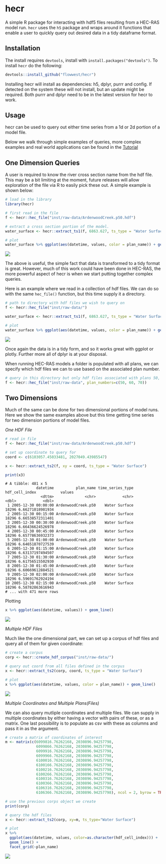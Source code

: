 # hecr 

A simple R package for interacting with hdf5 files resulting from a HEC-RAS 
model run. `hecr` uses the `h5` package and wraps around it functions that enable 
a user to quickly query out desired data in a tidy dataframe format.

## Installation 

The install requires `devtools`, install with `install.packages("devtools")`.
To install `hecr` do the following:

```r 
devtools::install_github("flowwest/hecr")
```

Installing hecr will install as dependencies: h5, dplyr, purrr and config. If detected
on the system these will not install, but an update might be required. Both purrr and dplyr
need to be in the latest version for hecr to work.

## Usage 

hecr can be used to query out either time series from a 1d or 2d portion of a 
model file. 

Below we walk through simple examples of queries, more complex examples and real world
applications can be found in the [Tutorial](#)

## One Dimension Queries

A user is required to know the river cross section name from the hdf file. This may
be a bit limiting at the moment, future releases will allow exploration of the 
file via R to easily pick these out. A simple example is shown below:

```r
# load in the library
library(hecr)

# first read in the file
f <- hecr::hec_file("inst/raw-data/ArdenwoodCreek.p50.hdf")

# extract a cross section portion of the model. 
water_surface <- hecr::extract_ts1(f, 6863.627, ts_type = "Water Surface")

# plot
water_surface %>% ggplot(aes(datetime, values, color = plan_name)) + geom_line()
```

![](images/cross_section_single_file.png)

The above is useful, the simple fact that data is transformed to a tidy format 
is great. However, much of this work could have been done in HEC-RAS, the more powerful 
aspect of hecr is when we start putting together complex queries. 

Here is an example where we read in a collection of hdf files. We can do so with the 
same `hec_file()` function, but this time supply it a directory.

```r
# path to directory with hdf files we wish to query on
f <- hecr::hec_file("inst/raw-data/")

water_surface <- hecr::extract_ts1(f, 6863.627, ts_type = "Water Surface")

# plot
water_surface %>% ggplot(aes(datetime, values, color = plan_name)) + geom_line()
```

![](images/cross_section_corpus.png)

Once again the data is in a tidy form, and so it works great with ggplot or plotly. 
Further more all of dplyr is at your disposal. 

When running HEC-RAS models a folder is populated with all plans, we can specify
which hdf files we can to use based on the associated plan number.

```r
# query in this directory but only hdf files associated with plans 50, 60, 70
f <- hecr::hec_file("inst/raw-data", plan_numbers=c(50, 60, 70))
```



## Two Dimensions

Much of the same can be done for two dimensional portions of model runs. Here we show 
the same examples above but this time getting time series for two dimension portions of
model files. 

*One HDF File* 

```r
# read in file
f <- hecr::hec_file("inst/raw-data/ArdenwoodCreek.p50.hdf")

# set up coordinate to query for
coord <- c(6103057.45033481, 2027049.43985547)

x <- hecr::extract_ts2(f, xy = coord, ts_type = "Water Surface")

print(x3)
```

```
# A tibble: 481 x 5
              datetime          plan_name time_series_type hdf_cell_index           values
                <dttm>              <chr>            <chr>          <dbl>            <dbl>
 1 2005-12-30 00:00:00 ArdenwoodCreek.p50    Water Surface          18296 6.66271018981934
 2 2005-12-30 00:15:00 ArdenwoodCreek.p50    Water Surface          18296 6.66538572311401
 3 2005-12-30 00:30:00 ArdenwoodCreek.p50    Water Surface          18296 6.66436624526978
 4 2005-12-30 00:45:00 ArdenwoodCreek.p50    Water Surface          18296 6.65778636932373
 5 2005-12-30 01:00:00 ArdenwoodCreek.p50    Water Surface          18296 6.64651870727539
 6 2005-12-30 01:15:00 ArdenwoodCreek.p50    Water Surface          18296 6.63137197494507
 7 2005-12-30 01:30:00 ArdenwoodCreek.p50    Water Surface          18296 6.61756515502930
 8 2005-12-30 01:45:00 ArdenwoodCreek.p50    Water Surface          18296 6.60669612884521
 9 2005-12-30 02:00:00 ArdenwoodCreek.p50    Water Surface          18296 6.59691762924194
10 2005-12-30 02:15:00 ArdenwoodCreek.p50    Water Surface          18296 6.58782863616943
# ... with 471 more rows
```

Plotting 

```r
x %>% ggplot(aes(datetime, values)) + geom_line()
```

![](images/two-dim-one-file.png)


*Multiple HDF Files* 

Much like the one dimensional part, we can set up a corpus of hdf files and query all 
of them for given coordinate: 

```r
# create a corpus
corp <- hecr::create_hdf_corpus("inst/raw-data/")

# query out coord from all files defined in the corpus
x <- hecr::extract_ts2(corp, coord, ts_type = "Water Surface")

# plot 
x %>% ggplot(aes(datetime, values, color = plan_name)) + geom_line()
```

![](images/two-dim-multiple.png)

*Multiple Coordinates and Multiple Plans(Files)*

We can also query mutliple coordinates and multiple files. We can supply in multiple coordinates
by either having a vector with pairs of these, or as a matrix. One last possibility is to populate 
as csv with these as columns and pass it in as the argument. 

```r
# create a matrix of coordinates of interest
m <- matrix(c(6099816.76262168,	2030896.94257798,
              6099866.76262168,	2030896.94257798,
              6099916.76262168,	2030896.94257798,
              6099966.76262168,	2030896.94257798,
              6100016.76262168,	2030896.94257798,
              6100166.76262168,	2030896.94257798,
              6100216.76262168,	2030896.94257798,
              6100266.76262168,	2030896.94257798,
              6100316.76262168,	2030896.94257798,
              6100366.76262168,	2030896.94257798,
              6106316.76262168,	2030896.94257798,
              6106366.76262168,	2030896.94257798), ncol = 2, byrow = TRUE)

# use the previous corps object we create
print(corp)

# query the hdf files
x <- hecr::extract_ts2(corp, xy=m, ts_type="Water Surface")

# plot 
x %>% 
  ggplot(aes(datetime, values, color=as.character(hdf_cell_index))) + 
  geom_line() + 
  facet_grid(~plan_name)
```

![](images/two-dim-multiple-files-and-coords.png)

























